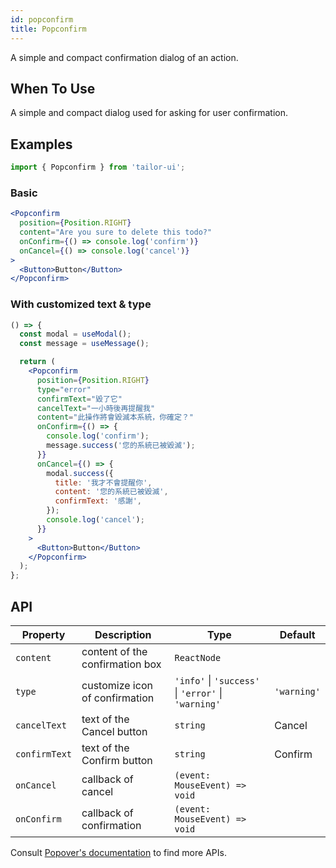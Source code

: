 ```yaml
---
id: popconfirm
title: Popconfirm
---
```


A simple and compact confirmation dialog of an action.

## When To Use

A simple and compact dialog used for asking for user confirmation.

## Examples

```js
import { Popconfirm } from 'tailor-ui';
```

### Basic

```jsx live
<Popconfirm
  position={Position.RIGHT}
  content="Are you sure to delete this todo?"
  onConfirm={() => console.log('confirm')}
  onCancel={() => console.log('cancel')}
>
  <Button>Button</Button>
</Popconfirm>
```

### With customized text & type

```jsx live
() => {
  const modal = useModal();
  const message = useMessage();

  return (
    <Popconfirm
      position={Position.RIGHT}
      type="error"
      confirmText="毀了它"
      cancelText="一小時後再提醒我"
      content="此操作將會毀滅本系統，你確定？"
      onConfirm={() => {
        console.log('confirm');
        message.success('您的系統已被毀滅');
      }}
      onCancel={() => {
        modal.success({
          title: '我才不會提醒你',
          content: '您的系統已被毀滅',
          confirmText: '感謝',
        });
        console.log('cancel');
      }}
    >
      <Button>Button</Button>
    </Popconfirm>
  );
};
```

## API

| Property      | Description                     | Type                                                | Default     |
| ------------- | ------------------------------- | --------------------------------------------------- | ----------- |
| `content`     | content of the confirmation box | `ReactNode`                                         |             |
| `type`        | customize icon of confirmation  | `'info'` \| `'success'` \| `'error'` \| `'warning'` | `'warning'` |
| `cancelText`  | text of the Cancel button       | `string`                                            | Cancel      |
| `confirmText` | text of the Confirm button      | `string`                                            | Confirm     |
| `onCancel`    | callback of cancel              | `(event: MouseEvent) => void`                       |             |
| `onConfirm`   | callback of confirmation        | `(event: MouseEvent) => void`                       |             |

Consult [Popover's documentation](Popover.md#api) to find more APIs.
